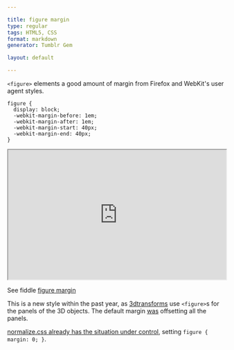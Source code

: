 ```yaml
---

title: figure margin
type: regular
tags: HTML5, CSS
format: markdown
generator: Tumblr Gem

layout: default

---
```


`<figure>` elements a good amount of margin from Firefox and WebKit's user agent styles.

    figure {
      display: block;
      -webkit-margin-before: 1em;
      -webkit-margin-after: 1em;
      -webkit-margin-start: 40px;
      -webkit-margin-end: 40px;
    }

<iframe style="width: 100%; height: 300px" src="http://jsfiddle.net/desandro/wRLXv/embedded/result,html,css"> </iframe>

See fiddle [figure margin](http://jsfiddle.net/desandro/wRLXv)

This is a new style within the past year, as [3dtransforms](https://desandro.github.com/3dtransforms) use `<figure>`s for the panels of the 3D objects. The default margin [was](https://github.com/desandro/3dtransforms/commit/8985a16b50f63a687d15f8522e09c608bac703ff) offsetting all the panels.

[normalize.css already has the situation under control](https://github.com/necolas/normalize.css/blob/aec13957659fae98f3de509a07408a98e930960a/normalize.css#L281-292), setting `figure { margin: 0; }`. 